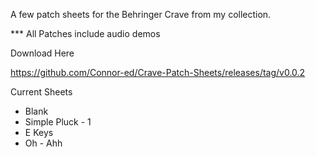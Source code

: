 A few patch sheets for the Behringer Crave from my collection.

*** All Patches include audio demos

Download Here

https://github.com/Connor-ed/Crave-Patch-Sheets/releases/tag/v0.0.2

Current Sheets
- Blank
- Simple Pluck - 1
- E Keys
- Oh - Ahh
